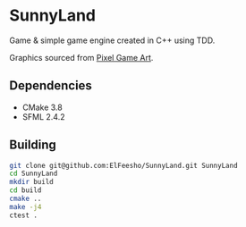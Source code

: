 # SunnyLand
Game & simple game engine created in C++ using TDD.

Graphics sourced from [Pixel Game Art](http://pixelgameart.org/web/portfolio/sunnyland-forest/).

## Dependencies
 - CMake 3.8
 - SFML 2.4.2
 
## Building
```bash
git clone git@github.com:ElFeesho/SunnyLand.git SunnyLand
cd SunnyLand
mkdir build
cd build
cmake ..
make -j4
ctest .
```
